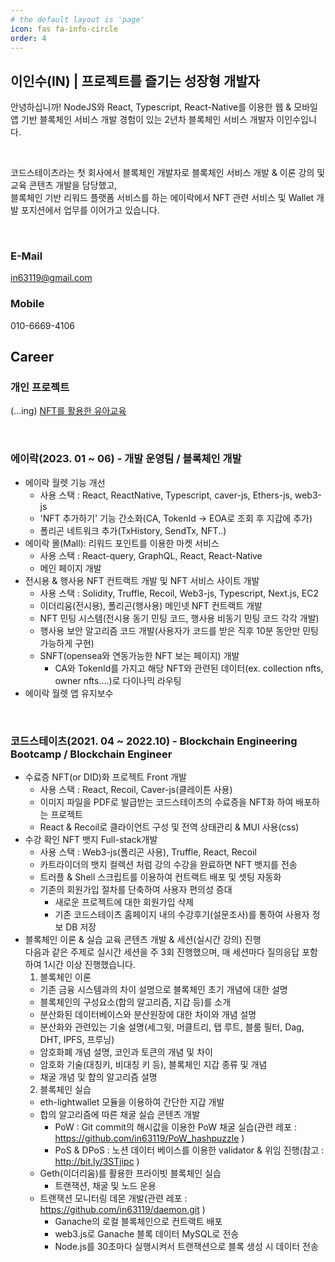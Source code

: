```yaml
---
# the default layout is 'page'
icon: fas fa-info-circle
order: 4
---
```


## 이인수(IN) | 프로젝트를 즐기는 성장형 개발자

안녕하십니까! NodeJS와 React, Typescript, React-Native를 이용한 웹 & 모바일 앱 기반 블록체인 서비스 개발 경험이 있는 2년차 블록체인 서비스 개발자 이인수입니다.

<br />

코드스테이츠라는 첫 회사에서 블록체인 개발자로 블록체인 서비스 개발 & 이론 강의 및 교육 콘텐츠 개발을 담당했고,
<br />
블록체인 기반 리워드 플랫폼 서비스를 하는 에이락에서 NFT 관련 서비스 및 Wallet 개발 포지션에서 업무를 이어가고 있습니다. 

<br />

### E-Mail

in63119@gmail.com

### Mobile

010-6669-4106

## Career
### 개인 프로젝트
(...ing) [NFT를 활용한 유아교육](https://in63119.github.io/posts/Milal1/)

<br />

### 에이락(2023. 01 ~ 06) - 개발 운영팀 / 블록체인 개발
- 에이락 월렛 기능 개선
   - 사용 스택 : React, ReactNative, Typescript, caver-js, Ethers-js, web3-js
   - 'NFT 추가하기' 기능 간소화(CA, TokenId -> EOA로 조회 후 지갑에 추가)
   - 폴리곤 네트워크 추가(TxHistory, SendTx, NFT..)
- 에이락 몰(Mall): 리워드 포인트를 이용한 마켓 서비스 
  - 사용 스택 : React-query, GraphQL, React, React-Native
  - 메인 페이지 개발
- 전시용 & 행사용 NFT 컨트랙트 개발 및 NFT 서비스 사이트 개발
   - 사용 스택 : Solidity, Truffle, Recoil, Web3-js, Typescript, Next.js, EC2
   - 이더리움(전시용), 폴리곤(행사용) 메인넷 NFT 컨트랙트 개발
   - NFT 민팅 시스템(전시용 동기 민팅 코드, 행사용 비동기 민팅 코드 각각 개발)
   - 행사용 보안 알고리즘 코드 개발(사용자가 코드를 받은 직후 10분 동안만 민팅 가능하게 구현)
   - SNFT(opensea와 연동가능한 NFT 보는 페이지)  개발
     - CA와 TokenId를 가지고 해당 NFT와 관련된 데이터(ex. collection nfts, owner nfts....)로 다이나믹 라우팅
- 에이락 월렛 앱 유지보수

<br />

### 코드스테이츠(2021. 04 ~ 2022.10) - Blockchain Engineering Bootcamp / Blockchain Engineer
- 수료증 NFT(or DID)화 프로젝트 Front 개발
   - 사용 스택 : React, Recoil, Caver-js(클레이튼 사용)
   - 이미지 파일을 PDF로 발급받는 코드스테이츠의 수료증을 NFT화 하여 배포하는 프로젝트
   - React & Recoil로 클라이언트 구성 및 전역 상태관리 & MUI 사용(css)
- 수강 확인 NFT 뱃지 Full-stack개발
   - 사용 스택 : Web3-js(폴리곤 사용), Truffle, React, Recoil
   - 카트라이더의 뱃지 컬렉션 처럼 강의 수강을 완료하면 NFT 뱃지를 전송
   - 트러플 & Shell 스크립트를 이용하여 컨트랙트 배포 및 셋팅 자동화
   - 기존의 회원가입 절차를 단축하여 사용자 편의성 증대
     - 새로운 프로젝트에 대한 회원가입 삭제
     - 기존 코드스테이츠 홈페이지 내의 수강후기(설문조사)를 통하여 사용자 정보 DB 저장
- 블록체인 이론 & 실습 교육 콘텐츠 개발 & 세션(실시간 강의) 진행
  <br />
다음과 같은 주제로 실시간 세션을 주 3회 진행했으며, 매 세션마다 질의응답 포함하여 1시간 이상 진행했습니다.
   1. 블록체인 이론
   - 기존 금융 시스템과의 차이 설명으로 블록체인 초기 개념에 대한 설명
   - 블록체인의 구성요소(합의 알고리즘, 지갑 등)를 소개
   - 분산화된 데이터베이스와 분산원장에 대한 차이와 개념 설명
   - 분산화와 관련있는 기술 설명(세그윗, 머클트리, 탭 루트, 블룸 필터, Dag, DHT, IPFS, 프루닝)
   - 암호화폐 개념 설명, 코인과 토큰의 개념 및 차이
   - 암호화 기술(대칭키, 비대칭 키 등), 블록체인 지갑 종류 및 개념
   - 채굴 개념 및 합의 알고리즘 설명
   2. 블록체인 실습
   - eth-lightwallet 모듈을 이용하여 간단한 지갑 개발
   - 합의 알고리즘에 따른 채굴 실습 콘텐츠 개발
      - PoW : Git commit의 해시값을 이용한 PoW 채굴 실습(관련 레포 : https://github.com/in63119/PoW_hashpuzzle )
      - PoS & DPoS : 노션 데이터 베이스를 이용한 validator & 위임 진행(참고 : http://bit.ly/3STjipc )
   - Geth(이더리움)를 활용한 프라이빗 블록체인 실습
      - 트랜잭션, 채굴 및 노드 운용
   - 트랜잭션 모니터링 데몬 개발(관련 레포 : https://github.com/in63119/daemon.git )
      - Ganache의 로컬 블록체인으로 컨트랙트 배포
      - web3.js로 Ganache 블록 데이터 MySQL로 전송
      - Node.js를 30초마다 실행시켜서 트랜잭션으로 블록 생성 시 데이터 전송
    
